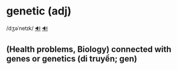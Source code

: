 # genetic (adj)

/dʒəˈnetɪk/ [🔊](https://www.oxfordlearnersdictionaries.com/media/english/uk_pron/g/gen/genet/genetic__gb_3.mp3) [🔊](https://www.oxfordlearnersdictionaries.com/media/english/us_pron/g/gen/genet/genetic__us_1.mp3)

## (Health problems, Biology) connected with genes or genetics (di truyền; gen)